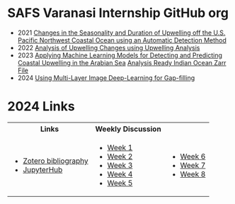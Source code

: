# SAFS Varanasi Internship GitHub org

* 2021 [Changes in the Seasonality and Duration of Upwelling off the U.S. Pacific Northwest Coastal Ocean using an Automatic Detection Method](https://github.com/SAFS-Varanasi-Internship/Summer-2021/discussions/45)
* 2022 [Analysis of Upwelling Changes using Upwelling Analysis](https://github.com/SAFS-Varanasi-Internship/Summer-2022/blob/main/Analysis_Upwelling_changes_using_Wavelet_Analysis-2-compressed.pdf)
* 2023 [Applying Machine Learning Models for Detecting and Predicting Coastal Upwelling in the Arabian Sea](https://github.com/SAFS-Varanasi-Internship/Summer-2023/blob/main/Internship_Report.pdf) [Analysis Ready Indian Ocean Zarr File](https://safs-varanasi-internship.github.io/indian-ocean-zarr/)
* 2024 [Using Multi-Layer Image Deep-Learning for Gap-filling](https://docs.google.com/presentation/d/1etA0GIpuRJrahZnKkC36YrCN8A0dmnXPTETdv5v1m0E/present?usp=sharing)

# 2024 Links

<table>
<tr>
<th> Links </th>
<th> Weekly Discussion </th>
</tr>
<tr>
<td>

* [Zotero bibliography](https://www.zotero.org/groups/5595561/safs-interns-2024/library)
* [JupyterHub](https://fish.opensci.live/hub/login?next=%2Fhub%2F)


</td>
<td>

* [Week 1](https://github.com/SAFS-Varanasi-Internship/Summer-2024/discussions/10)
* [Week 2](https://github.com/SAFS-Varanasi-Internship/Summer-2024/discussions/12)
* [Week 3](https://github.com/SAFS-Varanasi-Internship/Summer-2024/discussions/16)
* [Week 4](https://github.com/SAFS-Varanasi-Internship/Summer-2024/discussions/17)
* [Week 5](https://github.com/SAFS-Varanasi-Internship/Summer-2024/discussions/19)


</td>
<td>

* [Week 6](https://github.com/SAFS-Varanasi-Internship/Summer-2024/discussions/20)
* [Week 7](https://github.com/SAFS-Varanasi-Internship/Summer-2024/discussions/21)
* [Week 8](https://github.com/SAFS-Varanasi-Internship/Summer-2024/discussions/23)


</td>
</tr>
</table>
